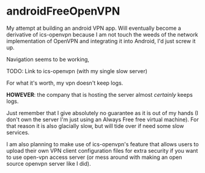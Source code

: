 # androidFreeOpenVPN
My attempt at building an android VPN app. Will eventually become a derivative of ics-openvpn
because I am not touch the weeds of the network implementation of OpenVPN and integrating it
into Android, I'd just screw it up.

Navigation seems to be working, 

TODO:
    Link to ics-openvpn (with my single slow server)

For what it's worth, my vpn doesn't keep logs. 

__HOWEVER__: the company that is hosting the server almost *certainly* keeps logs. 

Just remember that I give absolutely no guarantee as it is out of my hands (I don't own the server
I'm just using an Always Free free virtual machine). For that reason it is also glacially slow,
but will tide over if need some slow services.

I am also planning to make use of ics-openvpn's feature that allows users to upload their
own VPN client configuration files for extra security if you want to use open-vpn access server 
(or mess around with making an open source openvpn server like I did).
